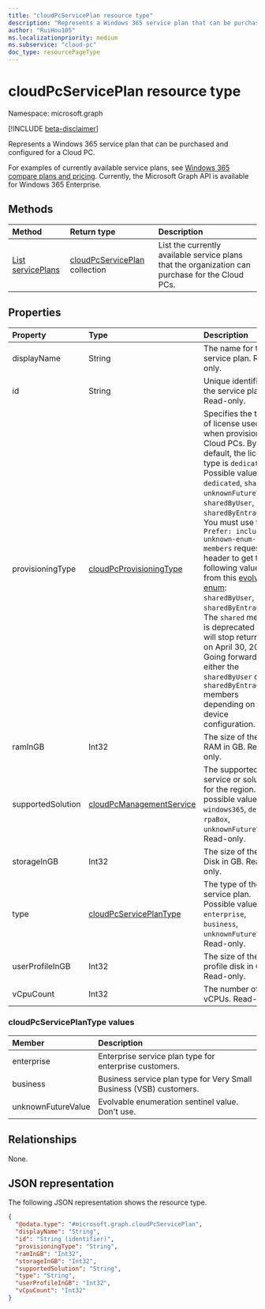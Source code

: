 ```yaml
---
title: "cloudPcServicePlan resource type"
description: "Represents a Windows 365 service plan that can be purchased and configured for a Cloud PC."
author: "RuiHou105"
ms.localizationpriority: medium
ms.subservice: "cloud-pc"
doc_type: resourcePageType
---
```


# cloudPcServicePlan resource type

Namespace: microsoft.graph

[!INCLUDE [beta-disclaimer](../../includes/beta-disclaimer.md)]

Represents a Windows 365 service plan that can be purchased and configured for a Cloud PC.

For examples of currently available service plans, see [Windows 365 compare plans and pricing](https://www.microsoft.com/windows-365/business/compare-plans-pricing). Currently, the Microsoft Graph API is available for Windows 365 Enterprise.

## Methods

|Method|Return type|Description|
|:---|:---|:---|
|[List servicePlans](../api/virtualendpoint-list-serviceplans.md)|[cloudPcServicePlan](../resources/cloudpcserviceplan.md) collection|List the currently available service plans that the organization can purchase for the Cloud PCs.|

## Properties

|Property|Type|Description|
|:---|:---|:---|
|displayName|String|The name for the service plan. Read-only.|
|id|String|Unique identifier for the service plan. Read-only.|
|provisioningType|[cloudPcProvisioningType](../resources/cloudpcprovisioningpolicy.md#cloudpcprovisioningtype-values)|Specifies the type of license used when provisioning Cloud PCs. By default, the license type is `dedicated`. Possible values are: `dedicated`, `shared`, `unknownFutureValue`, `sharedByUser`, `sharedByEntraGroup`. You must use the `Prefer: include-unknown-enum-members` request header to get the following values from this [evolvable enum](/graph/best-practices-concept#handling-future-members-in-evolvable-enumerations): `sharedByUser`, `sharedByEntraGroup`. The `shared` member is deprecated and will stop returning on April 30, 2027. Going forward, use either the `sharedByUser` or `sharedByEntraGroup` members depending on the device configuration.|
|ramInGB|Int32|The size of the RAM in GB. Read-only.|
|supportedSolution|[cloudPcManagementService](../resources/cloudpconpremisesconnection.md#cloudpcmanagementservice-values)|The supported service or solution for the region. The possible values are: `windows365`, `devBox`, `rpaBox`, `unknownFutureValue`. Read-only.|
|storageInGB|Int32|The size of the OS Disk in GB. Read-only.|
|type|[cloudPcServicePlanType](#cloudpcserviceplantype-values)|The type of the service plan. Possible values are: `enterprise`, `business`, `unknownFutureValue`. Read-only.|
|userProfileInGB|Int32|The size of the user profile disk in GB. Read-only.|
|vCpuCount|Int32|The number of vCPUs. Read-only.|

### cloudPcServicePlanType values

|Member|Description|
|:---|:---|
|enterprise|Enterprise service plan type for enterprise customers.|
|business|Business service plan type for Very Small Business (VSB) customers.|
|unknownFutureValue|Evolvable enumeration sentinel value. Don't use.|

## Relationships

None.

## JSON representation

The following JSON representation shows the resource type.
<!-- {
  "blockType": "resource",
  "keyProperty": "id",
  "@odata.type": "microsoft.graph.cloudPcServicePlan",
  "baseType": "microsoft.graph.entity",
  "openType": false
}
-->

``` json
{
  "@odata.type": "#microsoft.graph.cloudPcServicePlan",
  "displayName": "String",
  "id": "String (identifier)",
  "provisioningType": "String",
  "ramInGB": "Int32",
  "storageInGB": "Int32",
  "supportedSolution": "String",
  "type": "String",
  "userProfileInGB": "Int32",
  "vCpuCount": "Int32"
}
```
